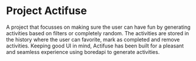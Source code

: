 # Project Actifuse
A project that focusses on making sure the user can have fun by generating activities based on filters or completely random.
The activities are stored in the history where the user can favorite, mark as completed and remove activities.
Keeping good UI in mind, Actifuse has been built for a pleasant and seamless experience using boredapi to generate activities.
